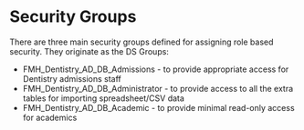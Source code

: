 # Security Groups


There are three main security groups defined for assigning role based security. They originate as the DS Groups:
- FMH_Dentistry_AD_DB_Admissions - to provide appropriate access for Dentistry admissions staff 
- FMH_Dentistry_AD_DB_Administrator - to provide access to all the extra tables for importing spreadsheet/CSV data
- FMH_Dentistry_AD_DB_Academic -  to provide minimal read-only access for academics

